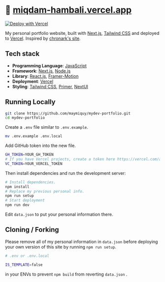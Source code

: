 # 🔗 [miqdam-hambali.vercel.app](https://miqdam-hambali.vercel.app/)

[![Deploy with Vercel](https://vercel.com/button)](https://vercel.com/new/import?repository-url=https%3A%2F%2Fgithub.com%2Fmaymiquy%2Fmydev-portfolio&env=GH_TOKEN,VC_TOKEN)

My personal portfolio website, built with [Next.js](https://nextjs.org/), [Tailwind CSS](https://tailwindcss.com/) and deployed to [Vercel](https://vercel.com/). Inspired by [chronark's site](https://chronark.com/).

## Tech stack

- **Programming Language**: [JavaScript](https://www.javascript.com)
- **Framework**: [Next.js](https://nextjs.org/), [Node.js](https://www.npmjs.com)
- **Library**: [React.js](https://react.dev), [Framer-Motion](https://www.framer.com/motion)
- **Deployment**: [Vercel](https://vercel.com)
- **Styling**: [Tailwind CSS](https://tailwindcss.com), [Primer](https://primer.style/), [NextUI](https://nextui.org)

## Running Locally

```sh
git clone https://github.com/maymiquy/mydev-portfolio.git
cd mydev-portfolio
```

Create a `.env` file similar to `.env.example`.

```sh
mv .env.example .env.local
```

Add GitHub token into the new file.

```sh
GH_TOKEN=YOUR_GH_TOKEN
# If you have Vercel projects, create a token here https://vercel.com/account/tokens to get more info.
VC_TOKEN=YOUR_VERCEL_TOKEN
```

Then install dependencies and run the development server:

```sh
# Install dependencies.
npm install
# Replace my previous personal info.
npm run setup
# Start deployment
npm run dev
```

Edit `data.json` to put your personal information there.

## Cloning / Forking

Please remove all of my personal information in `data.json` before deploying your own version of this site by running `npm run setup`.

```sh
# .env or .env.local

IS_TEMPLATE=false
```

in your ENVs to prevent `npm build` from reverting `data.json` .
